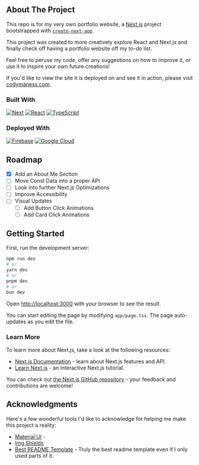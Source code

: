 
<!-- ABOUT THE PROJECT -->
## About The Project

This repo is for my very own portfolio website, a [Next.js](https://nextjs.org) project bootstrapped with [`create-next-app`](https://nextjs.org/docs/app/api-reference/cli/create-next-app).

This project was created to more creatively explore React and Next.js and finally check off having a portfolio website off my to-do list.

Feel free to peruse my code, offer any suggestions on how to improve it, or use it to inspire your own future creations!

If you'd like to view the site it is deployed on and see it in action, please visit [codymaness.com](https://codymaness.com). 


### Built With

[![Next][Next.js]](https://nextjs.org/)
[![React][React.js]](https://reactjs.org/)
[![TypeScript][Typescript]](https://www.typescriptlang.org/)

### Deployed With
[![Firebase][Firebase]](https://firebase.google.com/)
[![Google Cloud][Google Cloud]](https://cloud.google.com/)

[Next.js]: https://img.shields.io/badge/next.js-000000?style=for-the-badge&logo=nextdotjs&logoColor=white
[React.js]: https://img.shields.io/badge/React-20232A?style=for-the-badge&logo=react&logoColor=61DAFB
[Typescript]: https://img.shields.io/badge/typescript-20232A?style=for-the-badge&logo=typescript&logoColor=3178C6
[Firebase]: https://img.shields.io/badge/firebase-20232A?style=for-the-badge&logo=firebase&logoColor=DD2C00
[Google Cloud]: https://img.shields.io/badge/google_cloud-20232A?style=for-the-badge&logo=googlecloud&logoColor=#4285F4

## Roadmap

- [x] Add an About Me Section
- [ ] Move Const Data into a proper API
- [ ] Look into further Next.js Optimizations
- [ ] Improve Accessibility
- [ ] Visual Updates
    - [ ] Add Button Click Animations
    - [ ] Add Card Click Animations

## Getting Started

First, run the development server:

```bash
npm run dev
# or
yarn dev
# or
pnpm dev
# or
bun dev
```

Open [http://localhost:3000](http://localhost:3000) with your browser to see the result.

You can start editing the page by modifying `app/page.tsx`. The page auto-updates as you edit the file.

### Learn More

To learn more about Next.js, take a look at the following resources:

- [Next.js Documentation](https://nextjs.org/docs) - learn about Next.js features and API.
- [Learn Next.js](https://nextjs.org/learn) - an interactive Next.js tutorial.

You can check out [the Next.js GitHub repository](https://github.com/vercel/next.js) - your feedback and contributions are welcome!

<!-- ACKNOWLEDGMENTS -->
## Acknowledgments
Here's a few wonderful tools I'd like to acknowledge for helping me make this project a reality:

* [Material UI](https://mui.com/material-ui/) -
* [Img Shields](https://shields.io)
* [Best README Template](https://github.com/othneildrew/Best-README-Template) - Truly the best readme template even if I only used parts of it.

